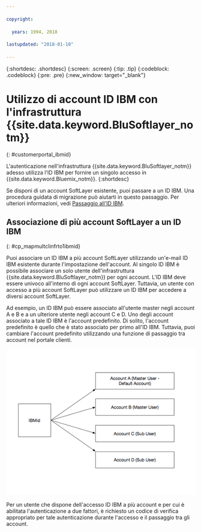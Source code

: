 ```yaml
---

copyright:

  years: 1994, 2018

lastupdated: "2018-01-10"

---
```


{:shortdesc: .shortdesc}
{:screen: .screen}
{:tip: .tip}
{:codeblock: .codeblock}
{:pre: .pre}
{:new_window: target="_blank"}

# Utilizzo di account ID IBM con l'infrastruttura {{site.data.keyword.BluSoftlayer_notm}}
{: #customerportal_ibmid}

L'autenticazione nell'infrastruttura {{site.data.keyword.BluSoftlayer_notm}} adesso utilizza l'ID IBM per fornire un singolo accesso in {{site.data.keyword.Bluemix_notm}}.
{:shortdesc}

Se disponi di un account SoftLayer esistente, puoi passare a un ID IBM. Una procedura guidata di migrazione può aiutarti in questo passaggio. Per ulteriori informazioni, vedi [Passaggio all'ID IBM](/docs/account/softlayerlink.html#switching-to-ibmid).

## Associazione di più account SoftLayer a un ID IBM
{: #cp_mapmultclinfrto1ibmid}

Puoi associare un ID IBM a più account SoftLayer utilizzando un'e-mail ID IBM esistente durante l'impostazione dell'account. Al singolo ID IBM è possibile associare un solo utente dell'infrastruttura {{site.data.keyword.BluSoftlayer_notm}} per ogni account. L'ID IBM deve essere univoco all'interno di ogni account SoftLayer. Tuttavia, un utente con accesso a più account SoftLayer può utilizzare un ID IBM per accedere a diversi account SoftLayer.

Ad esempio, un ID IBM può essere associato all'utente master negli account A e B e a un ulteriore utente negli account C e D. Uno degli account associato a tale ID IBM è l'account predefinito. Di solito, l'account predefinito è quello che è stato associato per primo all'ID IBM. Tuttavia, puoi cambiare l'account predefinito utilizzando una funzione di passaggio tra account nel portale clienti.

![Più account SoftLayer a un ID IBM](images/ibmid-image.png)

Per un utente che dispone dell'accesso ID IBM a più account e per cui è abilitata l'autenticazione a due fattori, è richiesto un codice di verifica appropriato per tale autenticazione durante l'accesso e il passaggio tra gli account.
